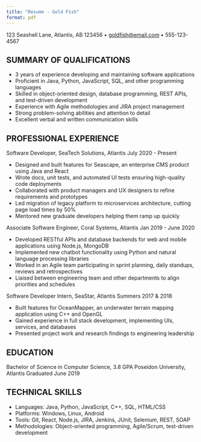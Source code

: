 ```yaml
---
title: "Resume - Gold Fish"
format: pdf
---
```


123 Seashell Lane, Atlantis, AB 123456 • goldfish@email.com • 555-123-4567

## SUMMARY OF QUALIFICATIONS

- 3 years of experience developing and maintaining software applications 
- Proficient in Java, Python, JavaScript, SQL, and other programming languages
- Skilled in object-oriented design, database programming, REST APIs, and test-driven development
- Experience with Agile methodologies and JIRA project management
- Strong problem-solving abilities and attention to detail
- Excellent verbal and written communication skills

## PROFESSIONAL EXPERIENCE

Software Developer, SeaTech Solutions, Atlantis 
July 2020 - Present

- Designed and built features for Seascape, an enterprise CMS product using Java and React
- Wrote docs, unit tests, and automated UI tests ensuring high-quality code deployments 
- Collaborated with product managers and UX designers to refine requirements and prototypes
- Led migration of legacy platform to microservices architecture, cutting page load times by 50%
- Mentored new graduate developers helping them ramp up quickly

Associate Software Engineer, Coral Systems, Atlantis
Jan 2019 - June 2020

- Developed RESTful APIs and database backends for web and mobile applications using Node.js, MongoDB
- Implemented new chatbot functionality using Python and natural language processing libraries
- Worked in an Agile team participating in sprint planning, daily standups, reviews and retrospectives
- Liaised between engineering team and other departments to align priorities and schedules 

Software Developer Intern, SeaStar, Atlantis
Summers 2017 & 2018

- Built features for OceanMapper, an underwater terrain mapping application using C++ and OpenGL
- Gained experience in full stack development, implementing UIs, services, and databases
- Presented project work and research findings to engineering leadership

## EDUCATION

Bachelor of Science in Computer Science, 3.8 GPA
Poseidon University, Atlantis 
Graduated June 2019

## TECHNICAL SKILLS

* Languages: Java, Python, JavaScript, C++, SQL, HTML/CSS
* Platforms: Windows, Linux, Android
* Tools: Git, React, Node.js, JIRA, Jenkins, JUnit, Selenium, REST, SOAP
* Methodologies: Object-oriented programming, Agile/Scrum, test-driven development